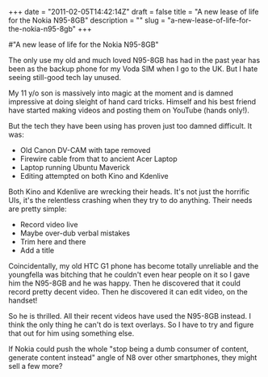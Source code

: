 +++
date = "2011-02-05T14:42:14Z"
draft = false
title = "A new lease of life for the Nokia N95-8GB"
description = ""
slug = "a-new-lease-of-life-for-the-nokia-n95-8gb"
+++

#"A new lease of life for the Nokia N95-8GB"


 The only use my old and much loved N95-8GB has had in the past year has been as the backup phone for my Voda SIM when I go to the UK. But I hate seeing still-good tech lay unused.<p /><div>My 11 y/o son is massively into magic at the moment and is damned impressive at doing sleight of hand card tricks. Himself and his best friend have started making videos and posting them on YouTube (hands only!).</div> <p /><div>But the tech they have been using has proven just too damned difficult. It was:</div><div><ul><li>Old Canon DV-CAM with tape removed</li><li>Firewire cable from that to ancient Acer Laptop</li><li>Laptop running Ubuntu Maverick</li> <li>Editing attempted on both Kino and Kdenlive</li></ul><div>Both Kino and Kdenlive are wrecking their heads. It&#39;s not just the horrific UIs, it&#39;s the relentless crashing when they try to do anything. Their needs are pretty simple:</div> <div><ul><li>Record video live</li><li>Maybe over-dub verbal mistakes</li><li>Trim here and there</li><li>Add a title</li></ul><div>Coincidentally, my old HTC G1 phone has become totally unreliable and the youngfella was bitching that he couldn&#39;t even hear people on it so I gave him the N95-8GB and he was happy. Then he discovered that it could record pretty decent video. Then he discovered it can edit video, on the handset!</div> </div><p /><div>So he is thrilled. All their recent videos have used the N95-8GB instead. I think the only thing he can&#39;t do is text overlays. So I have to try and figure that out for him using something else.</div> <p /><div>If Nokia could push the whole &quot;stop being a dumb consumer of content, generate content instead&quot; angle of N8 over other smartphones, they might sell a few more?</div><p /> <p /></div>
 